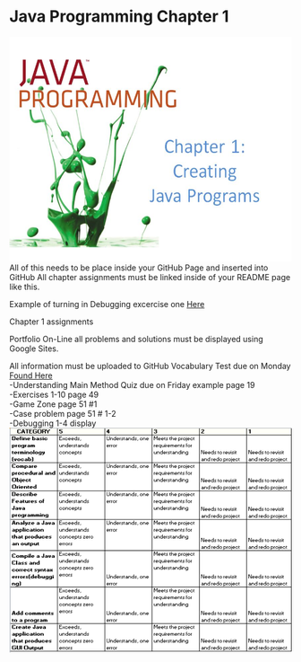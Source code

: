 # Java Programming Chapter 1
<img src = "javaChapter1.JPG" height = "400" width= "800">
All of this needs to be place inside your GitHub Page and inserted into GitHub
All chapter assignments must be linked inside of your README page like this.

Example of turning in Debugging excercise one <a href= https://github.com/WestJavaClass/chapter1/blob/master/FixDebugOne1.java> Here </a>

Chapter 1 assignments

Portfolio On-Line all problems and solutions must be displayed using Google Sites. 



All information must be uploaded to GitHub
Vocabulary Test due on Monday <a href=https://github.com/WestJavaClass/chapter-1/blob/master/JavaChapter1Vocab.txt>Found Here</a>
<br>
-Understanding Main Method Quiz due on Friday example page 19 <br>
-Exercises 1-10 page 49<br>
-Game Zone page 51 #1 <br>
-Case problem page 51 # 1-2 <br>
-Debugging 1-4 display
<img src = "javaChapter1Rubric.jpg" height = "400" width= "800">
